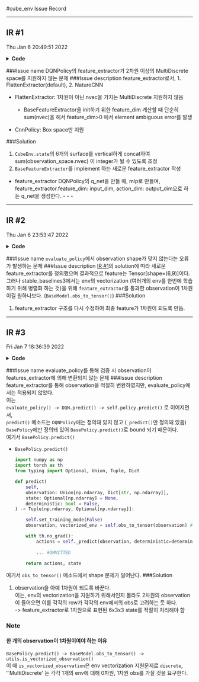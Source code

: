 #cube_env Issue Record
- - -

## IR #1
Thu Jan  6 20:49:51 2022
<details>
<summary> <strong>Code</strong> </summary>

```python
import gym
import gym.spaces as spaces
import numpy as np

from stable_baselines3.common.type_aliases import GymEnv, GymObs, GymStepReturn

from Sample.Cube.Env.cube import Cube


class CubeEnv(gym.Env):
    def __init__(self, size=2, max_steps=50):
        super(CubeEnv, self).__init__()
        self.cube = Cube(size)
        self.state = self.cube.state
        self.max_steps = max_steps
        self.step_counter = 0
        self.before_reward = 0

        # self.observation_space = spaces.MultiDiscrete(np.zeros_like(self.state) + 6)
        self.observation_space = spaces.Tuple(
            [spaces.MultiDiscrete(np.zeros((size, size)) + 6)] * 6)
        # self.action_space = spaces.Discrete(12)
        # action: ([up, down, left, right, front, back], [clockwise_false, clockwise_true])
        # => u,d,l,r,f,b,u', ...
        self.action_space = spaces.Discrete(12)

    @property
    def state(self):
        return self.cube.state

    @state.setter
    def state(self, state):
        assert self.cube.state.shape == state.shape, 'state size is different!'
        self.cube.state = state

    def get_obs(self) -> GymObs:
        return tuple(surface.copy() for surface in self.cube.state)

    def reset(self) -> GymObs:
        self.cube.reset()
        self.cube.shuffle(length=6)
        self.step_counter = 0

        obs = self.get_obs()
        self.before_reward = self.get_reward(obs)
        return obs

    def step(self, action: int, render: bool = False):
        done, info = False, {'msg': 'On Going'}

        clockwise, surface = divmod(action, 6)
        self.cube.move(surface, clockwise)
        self.step_counter += 1

        obs = self.get_obs()
        now_reward = self.get_reward(obs)
        if now_reward == (self.cube.size ** 2) * 6:
            done = True
            info['msg'] = 'Complete'
        elif self.step_counter >= self.max_steps:
            done = True
            info['msg'] = 'Max Step'

        if render:
            self.render(mode='step',
                        surface=action[0],
                        clockwise=bool(action[1]),
                        reward=now_reward - self.before_reward,
                        done=done,
                        info=info)
        return obs, now_reward - self.before_reward, done, info

    def render(self, mode='human', **kwargs):
        if mode == 'step':
            print(f'[Step:{self.step_counter}] '
                  f'surface: {kwargs["surface"]} clockwise: {kwargs["clockwise"]}')
            self.cube.render()
            print(f'reward: {kwargs["reward"]} done: {kwargs["done"]}, info: {kwargs["info"]}')

        elif mode == 'human':
            self.cube.render()
            print()

    @staticmethod
    def get_reward(state) -> float:
        return float(sum([np.sum(state[i] == i) for i in range(6)]))


from stable_baselines3 import DQN
from stable_baselines3.dqn.policies import CnnPolicy, MlpPolicy
from stable_baselines3.common.env_checker import check_env

env = CubeEnv(3)
check_env(env)
model = DQN(MlpPolicy, env, verbose=1)
```
```
Traceback (most recent call last):
  File "C:/Users/bluesun/PycharmProjects/RL_project/Sample/Cube/cube_env.py", line 95, in <module>
    model = DQN(MlpPolicy, env, verbose=1)
  File "C:\Users\bluesun\anaconda3\envs\rl\lib\site-packages\stable_baselines3\common\torch_layers.py", line 23, in __init__
    assert features_dim > 0
ValueError: The truth value of an array with more than one element is ambiguous. Use a.any() or a.all()
```

</details>

###Issue name
DQNPolicy의 feature_extractor가 2차원 이상의 MultiDiscrete space를 지원하지 않는 문제
###Issue description
feature_extractor로서, 1. FlattenExtractor(default), 2. NatureCNN
- FlattenExtractor: 1차원이 아닌 nvec을 가지는 MultiDiscrete 지원하지 않음
  - BaseFeatureExtractor을 init하기 위한 feature_dim 계산할 때 단순히 sum(nvec)을 해서 
    feature_dim>0 에서 element ambiguous error를 발생


- CnnPolicy: Box space만 지원

###Solution
1. `CubeEnv.state`의 6개의 surface를 vertical하게 concat하여 sum(observation_space.nvec) 이 integer가 될 수 있도록 조정
2. `BaseFeatureExtractor`를 implement 하는 새로운 feature_extractor 작성

- feature_extractor
    DQNPolicy의 q_net을 만들 때, mlp로 만들며, 
    feature_extractor.feature_dim: input_dim, action_dim: output_dim으로 하는 q_net을 생성한다. - - -

---
## IR #2
Thu Jan  6 23:53:47 2022
<details>
<summary> <strong>Code</strong> </summary>

```python
from stable_baselines3 import DQN
from stable_baselines3.dqn.policies import CnnPolicy, MlpPolicy
from stable_baselines3.common.env_checker import check_env
from stable_baselines3.common.policies import BaseFeaturesExtractor
from stable_baselines3.common.evaluation import evaluate_policy

import gym
import torch as th

from Sample.Cube.Env.cube_env import CubeEnv


class CubeFeatureExtractor(BaseFeaturesExtractor):
    """
    for cube, observation_space.shape: (6, 3, 3)
    process:
        (6,3,3) -> (6,9) -> (6, features_dim)
    """

    def __init__(self, observation_space: gym.Space, features_dim: int = 32):
        super().__init__(observation_space, features_dim)
        initial_dim = observation_space.sample().shape[-1]
        self.layers = th.nn.Sequential(
            th.nn.Flatten(),
            th.nn.Linear(initial_dim ** 2, features_dim),
            th.nn.ReLU(),
        )

    def forward(self, observations: th.Tensor) -> th.Tensor:
        return self.layers(observations)


env = CubeEnv(3)
check_env(env)
model = DQN(MlpPolicy, env, verbose=1, policy_kwargs={'features_extractor_class': CubeFeatureExtractor})

from stable_baselines3.common.evaluation import evaluate_policy

mean_reward, std_reward = evaluate_policy(model, env, n_eval_episodes=100)
print(f"mean_reward:{mean_reward:.2f} +/- {std_reward:.2f}")
```

```
ValueError                                Traceback (most recent call last)
<ipython-input-13-7f0e4fccb2ae> in <module>()
    mean_reward, std_reward = evaluate_policy(model, env, n_eval_episodes=100)
/usr/local/lib/python3.7/dist-packages/stable_baselines3/common/utils.py in is_vectorized_observation(observation, observation_space)
    return is_vec_obs_func(observation, observation_space)
/usr/local/lib/python3.7/dist-packages/stable_baselines3/common/utils.py in is_vectorized_multidiscrete_observation(observation, observation_space)
    + f"(n_env, {len(observation_space.nvec)}) for the observation shape."

ValueError: Error: Unexpected observation shape (1, 6, 3, 3) for MultiDiscrete environment, please use (6,) or (n_env, 6) for the observation shape.
```

</details>

###Issue name
`evaluate_policy`에서 observation shape가 맞지 않는다는 오류가 발생하는 문제
###Issue description
[IR #1](#ir-1)의 solution에 따라 새로운 feature_extractor를 정의했으며 
결과적으로 feature는 Tensor[shape=(6,9)]이다.<br>
그러나 stable_baselines3에서는 env의 vectorization (여러개의 env를 한번에 학습하기 위해 병렬화 하는 것)을 위해 
`feature_extractor`를 통과한 observation이 1차원이길 원하나보다. (`BaseModel.obs_to_tensor()`)
###Solution
1. feature_extractor 구조를 다시 수정하여 최종 feature가 1차원이 되도록 만듬.
- - -
## IR #3
Fri Jan  7 18:36:39 2022
<details>
<summary> <strong>Code</strong> </summary>

```python
import gym
from stable_baselines3 import DQN
from stable_baselines3.dqn.policies import CnnPolicy, MlpPolicy
from stable_baselines3.common.env_checker import check_env
from stable_baselines3.common.policies import BaseFeaturesExtractor
from stable_baselines3.common.evaluation import evaluate_policy

import torch as th

from Sample.Cube.Env.cube_env import CubeEnv


class CubeFeatureExtractor(BaseFeaturesExtractor):
    """
    for cube, observation_space.shape: (6, 3, 3)
    process:
        (6,3,3) -> (6,9) -> (6, features_dim) -> (
    """

    def __init__(self, observation_space: gym.Space, features_dim: int = 32 * 6):
        if features_dim % 6:
            features_dim = int(round(features_dim / 6)) * 6
        super().__init__(observation_space, features_dim)
        initial_dim = observation_space.sample().shape[-1]
        self.layers = th.nn.Sequential(
            th.nn.Flatten(),
            th.nn.Linear(initial_dim ** 2, features_dim // 6),
            th.nn.ReLU(),
            th.nn.Flatten(),
        )

    def forward(self, observations: th.Tensor) -> th.Tensor:
        return self.layers(observations)


env = CubeEnv(3)
check_env(env)
policy_kwargs = {'features_extractor_class': CubeFeatureExtractor,
                 'features_extractor_kwargs':
                     {'features_dim': 32 * 6}
                 }
model = DQN(MlpPolicy, env, verbose=1, policy_kwargs={'features_extractor_class': CubeFeatureExtractor})

from stable_baselines3.common.evaluation import evaluate_policy

mean_reward, std_reward = evaluate_policy(model, env, n_eval_episodes=1)
print(f"mean_reward:{mean_reward:.2f} +/- {std_reward:.2f}")
```
```
Traceback (most recent call last):
  File "C:\Users\bluesun\anaconda3\envs\rl\lib\site-packages\IPython\core\interactiveshell.py", line 3437, in run_code
    exec(code_obj, self.user_global_ns, self.user_ns)
  File "<ipython-input-2-b8ce443a0fba>", line 1, in <module>
    runfile('C:/Users/bluesun/PycharmProjects/RL_project/Sample/Cube/cube_env.py', wdir='C:/Users/bluesun/PycharmProjects/RL_project/Sample/Cube')
  File "C:\Program Files\JetBrains\PyCharm 2020.3.3\plugins\python\helpers\pydev\_pydev_bundle\pydev_umd.py", line 198, in runfile
    pydev_imports.execfile(filename, global_vars, local_vars)  # execute the script
  File "C:\Program Files\JetBrains\PyCharm 2020.3.3\plugins\python\helpers\pydev\_pydev_imps\_pydev_execfile.py", line 18, in execfile
    exec(compile(contents+"\n", file, 'exec'), glob, loc)
  File "C:/Users/bluesun/PycharmProjects/RL_project/Sample/Cube/cube_env.py", line 129, in <module>
    mean_reward, std_reward = evaluate_policy(model, env, n_eval_episodes=1)
  File "C:\Users\bluesun\anaconda3\envs\rl\lib\site-packages\stable_baselines3\common\evaluation.py", line 85, in evaluate_policy
    actions, states = model.predict(observations, state=states, deterministic=deterministic)
  File "C:\Users\bluesun\anaconda3\envs\rl\lib\site-packages\stable_baselines3\dqn\dqn.py", line 225, in predict
    action, state = self.policy.predict(observation, state, mask, deterministic)
  File "C:\Users\bluesun\anaconda3\envs\rl\lib\site-packages\stable_baselines3\common\policies.py", line 323, in predict
    observation, vectorized_env = self.obs_to_tensor(observation)
  File "C:\Users\bluesun\anaconda3\envs\rl\lib\site-packages\stable_baselines3\common\policies.py", line 240, in obs_to_tensor
    vectorized_env = is_vectorized_observation(observation, self.observation_space)
  File "C:\Users\bluesun\anaconda3\envs\rl\lib\site-packages\stable_baselines3\common\utils.py", line 357, in is_vectorized_observation
    return is_vec_obs_func(observation, observation_space)
  File "C:\Users\bluesun\anaconda3\envs\rl\lib\site-packages\stable_baselines3\common\utils.py", line 280, in is_vectorized_multidiscrete_observation
    raise ValueError(
ValueError: Error: Unexpected observation shape (1, 6, 3, 3) for MultiDiscrete environment, please use (6,) or (n_env, 6) for the observation shape.
```
</details>

###Issue name
evaluate_policy를 통해 검증 시 observation이 features_extractor에 의해 변환되지 않는 문제
###Issue description
feature_extractor를 통해 observation을 적절히 변환하였지만, evaluate_policy에서는 적용되지 않았다. <br>
이는 <br>
`evaluate_policy() -> DQN.predict() -> self.policy.predict()` 로 이어지면서, <br>
`predict()` 메소드는 `DQNPolicy`에는 정의돼 있지 않고 (`_predict()`만 정의돼 있음) `BasePolicy`에만 정의돼 있어
`BasePolicy.predict()`로 bound 되기 때문이다.<br>여기서 `BasePolicy.predict()`
- `BasePolicy.predict()`
    ```python
    import numpy as np
    import torch as th
    from typing import Optional, Union, Tuple, Dict
    
    def predict(
        self,
        observation: Union[np.ndarray, Dict[str, np.ndarray]],
        state: Optional[np.ndarray] = None,
        deterministic: bool = False,
    ) -> Tuple[np.ndarray, Optional[np.ndarray]]:
    
        self.set_training_mode(False)
        observation, vectorized_env = self.obs_to_tensor(observation) #ERROR ROSE
    
        with th.no_grad():
            actions = self._predict(observation, deterministic=deterministic)
        
            ... #OMMITTED
    
        return actions, state
    ```
여기서 `obs_to_tensor()` 메소드에서 shape 문제가 일어난다.
###Solution
1. observation을 아예 1차원이 되도록 바꾼다. <br>
   이는, env의 vectorization을 지원하기 위해서인지 몰라도 2차원의 observation이 들어오면 
   이를 각각의 row가 각각의 env에서의 obs로 고려하는 듯 하다. <br>
    -> feature_extractor로 1차원으로 표현된 6x3x3 state를 적절히 처리해야 함

### Note
#### 한 개의 observation이 1차원이여야 하는 이유
`BasePolicy.predict() -> BaseModel.obs_to_tensor() -> utils.is_vectorized_observation()` <br>
이 때 `is_vectorized_observation`은 env vectorization 지원문제로 `discrete`, '`MultiDiscrete' 는 각각
1개의 env에 대해 0차원, 1차원 obs를 가질 것을 요구한다. <br>